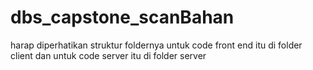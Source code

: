 # dbs_capstone_scanBahan

harap diperhatikan struktur foldernya untuk code front end itu di folder client dan untuk code server itu di folder server
